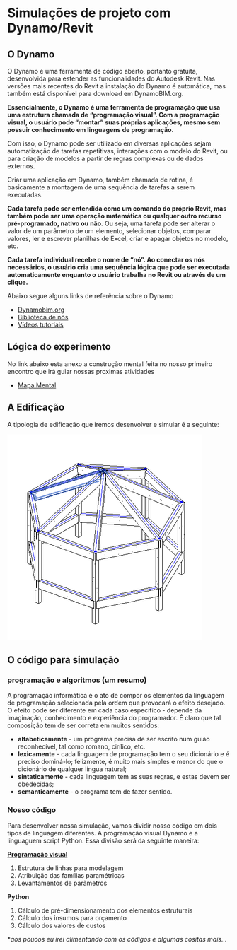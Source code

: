 # Simulações de projeto com Dynamo/Revit


## O Dynamo

O Dynamo é uma ferramenta de código aberto, portanto gratuita, desenvolvida para estender as funcionalidades do Autodesk Revit. Nas versões mais recentes do Revit a instalação do Dynamo é automática, mas também está disponível para download em DynamoBIM.org.

**Essencialmente, o Dynamo é uma ferramenta de programação que usa uma estrutura chamada de “programação visual”. Com a programação visual, o usuário pode “montar” suas próprias aplicações, mesmo sem possuir conhecimento em linguagens de programação.**

Com isso, o Dynamo pode ser utilizado em diversas aplicações sejam automatização de tarefas repetitivas, interações com o modelo do Revit, ou para criação de modelos a partir de regras complexas ou de dados externos.

Criar uma aplicação em Dynamo, também chamada de rotina, é basicamente a montagem de uma sequência de tarefas a serem executadas.

**Cada tarefa pode ser entendida como um comando do próprio Revit, mas também pode ser uma operação matemática ou qualquer outro recurso pré-programado, nativo ou não**. Ou seja, uma tarefa pode ser alterar o valor de um parâmetro de um elemento, selecionar objetos, comparar valores, ler e escrever planilhas de Excel, criar e apagar objetos no modelo, etc.

**Cada tarefa individual recebe o nome de “nó”. Ao conectar os nós necessários, o usuário cria uma sequência lógica que pode ser executada automaticamente enquanto o usuário trabalha no Revit ou através de um clique.**


Abaixo segue alguns links de referência sobre o Dynamo
- [Dynamobim.org](https://dynamobim.org)
- [Biblioteca de nós](https://dictionary.dynamobim.com/#/Analyze)
- [Vídeos tutoriais](https://dynamobim.org/#videoTut)



## Lógica do experimento

No link abaixo esta anexo a construção mental feita no nosso primeiro encontro que irá guiar nossas proximas atividades
- [Mapa Mental](https://github.com/leaodebrito/simulacao.github.io/blob/main/Aulas/AtividadeDynamo/Ferramentas%20e%20simulações.pdf)


## A Edificação 
A tipologia de edificação que iremos desenvolver e simular é a seguinte:

![Quiosque](https://github.com/leaodebrito/simulacao.github.io/blob/main/Aulas/AtividadeDynamo/imagem/Quiosque.png?raw=true)


## O código para simulação

### programação e algoritmos (um resumo)
A programação informática é o ato de compor os elementos da linguagem de programação selecionada pela ordem que provocará o efeito desejado. O efeito pode ser diferente em cada caso específico - depende da imaginação, conhecimento e experiência do programador.
É claro que tal composição tem de ser correta em muitos sentidos:

- **alfabeticamente** - um programa precisa de ser escrito num guião reconhecível, tal como romano, cirílico, etc.
- **lexicamente** - cada linguagem de programação tem o seu dicionário e é preciso dominá-lo; felizmente, é muito mais simples e menor do que o dicionário de qualquer língua natural;
- **sintaticamente** - cada linguagem tem as suas regras, e estas devem ser obedecidas;
- **semanticamente** - o programa tem de fazer sentido.

### Nosso código
Para desenvolver nossa simulação, vamos dividir nosso código em dois tipos de linguagem diferentes. A programação visual Dynamo e a linguaguem script Python.
Essa divisão será da seguinte maneira:

**[Programação visual](https://github.com/leaodebrito/simulacao.github.io/blob/main/Aulas/AtividadeDynamo/imagem/algoritmoDynamo.png?raw=true)**
1. Estrutura de linhas para modelagem
2. Atribuição das famílias paramétricas
3. Levantamentos de parãmetros

**Python**
1. Cálculo de pré-dimensionamento dos elementos estruturais
2. Cálculo dos insumos para orçamento
3. Cálculo dos valores de custos


*_aos poucos eu irei alimentando com os códigos e algumas cositas mais..._
